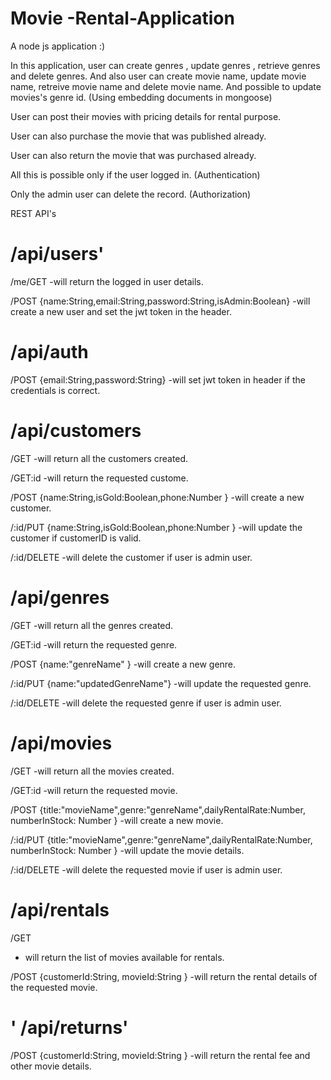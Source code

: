 # Movie -Rental-Application
A node js application :)

In this application, user can create genres , update genres , retrieve genres and delete genres.
And also user can create movie name, update movie name, retreive movie name and delete movie name.
And possible to update movies's genre id. (Using embedding documents in mongoose)

User can post their movies with pricing details for rental purpose.

User can also purchase the movie that was published already.

User can also return the movie that was purchased already.

All this is possible only if the user logged in. (Authentication)

Only the admin user can delete the record. (Authorization)

REST API's

/api/users'
==============
/me/GET
-will return the logged in user details.

/POST {name:String,email:String,password:String,isAdmin:Boolean}
-will create a new user and set the jwt token in the header.

/api/auth
=============
/POST {email:String,password:String}
-will set jwt token in header if the credentials is correct.


/api/customers
===============
/GET
-will return all the customers created.

/GET:id
-will return the requested custome.

/POST {name:String,isGold:Boolean,phone:Number }
-will create a new customer.

/:id/PUT {name:String,isGold:Boolean,phone:Number }
-will update the customer if customerID is valid.

/:id/DELETE
-will delete the customer if user is admin user.

/api/genres
============

/GET
-will return all the genres created.

/GET:id
-will return the requested genre.

/POST {name:"genreName" }
-will create a new genre.

/:id/PUT {name:"updatedGenreName"}
-will update the requested genre.

/:id/DELETE
-will delete the requested genre if user is admin user.

/api/movies
============
/GET
-will return all the movies created.

/GET:id
-will return the requested movie.

/POST {title:"movieName",genre:"genreName",dailyRentalRate:Number, numberInStock: Number }
-will create a new movie.

/:id/PUT {title:"movieName",genre:"genreName",dailyRentalRate:Number, numberInStock: Number }
-will update the movie details.

/:id/DELETE
-will delete the requested movie if user is admin user.


/api/rentals
===============

/GET
- will return the list of movies available for rentals.

/POST {customerId:String, movieId:String }
-will return the rental details of the requested movie.

'
/api/returns'
================
/POST {customerId:String, movieId:String }
-will return the rental fee and other movie details.


